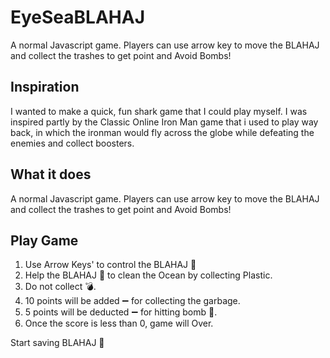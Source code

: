 # EyeSeaBLAHAJ
A normal Javascript game. Players can use arrow key to move the BLAHAJ and collect the trashes to get point and Avoid Bombs!

## Inspiration
I wanted to make a quick, fun shark game that I could play myself. I was inspired partly by the Classic 
Online Iron Man game that i used to play way back, in which the ironman would fly across the globe while defeating the enemies and collect boosters.

## What it does
A normal Javascript game. Players can use arrow key to move the BLAHAJ and collect the trashes to get point and Avoid Bombs!


## Play Game

1. Use Arrow Keys' to control the BLAHAJ 🦈
2. Help the BLAHAJ 🦈 to clean the Ocean by collecting Plastic.
3. Do not collect 💣.
4. 10 points will be added ➖ for collecting the garbage.
5. 5 points will be deducted ➖ for hitting bomb 🦡.
6. Once the score is less than 0, game will Over.

Start saving BLAHAJ 🦈